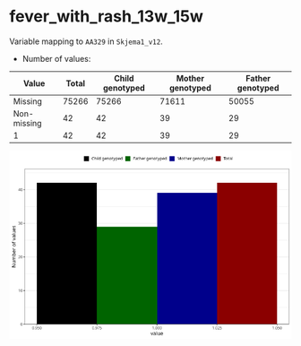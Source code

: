 # fever_with_rash_13w_15w
Variable mapping to `AA329` in `Skjema1_v12`.
- Number of values:

| Value | Total | Child genotyped | Mother genotyped | Father genotyped |
| ----- | ----- | --------------- | ---------------- | ---------------- |
| Missing | 75266 | 75266 | 71611 | 50055 |
| Non-missing | 42 | 42 | 39 | 29 |
| 1 | 42 | 42 | 39 | 29 |



![](fever_with_rash_13w_15w_n.png)



